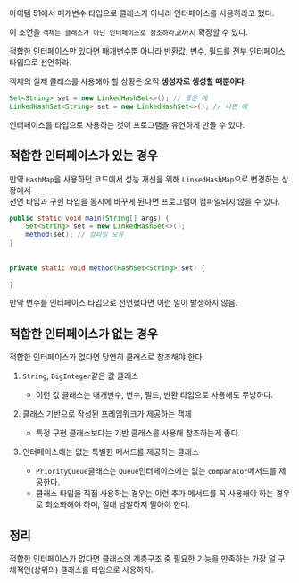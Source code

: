 아이템 51에서 매개변수 타입으로 클래스가 아니라 인터페이스를 사용하라고 했다.

이 조언을 `객체는 클래스가 아닌 인터페이스로 참조하라`고까지 확장할 수 있다.

적합한 인터페이스만 있다면 매개변수뿐 아니라 반환값, 변수, 필드를 전부 인터페이스 타입으로 선언하라.

객체의 실제 클래스를 사용해야 할 상황은 오직 **생성자로 생성할 때뿐이다**.

```java
Set<String> set = new LinkedHashSet<>(); // 좋은 예
LinkedHashSet<String> set = new LinkedHashSet<>(); // 나쁜 예
```
인터페이스를 타입으로 사용하는 것이 프로그램을 유연하게 만들 수 있다.

## 적합한 인터페이스가 있는 경우

만약 `HashMap`을 사용하던 코드에서 성능 개선을 위해 `LinkedHashMap`으로 변경하는 상황에서  
선언 타입과 구현 타입을 동시에 바꾸게 된다면 프로그램이 컴파일되지 않을 수 있다.

```java
public static void main(String[] args) {  
    Set<String> set = new LinkedHashSet<>();  
    method(set); // 컴파일 오류
}  
  
  
private static void method(HashSet<String> set) {  
  
}
```
만약 변수를 인터페이스 타입으로 선언했다면 이런 일이 발생하지 않음.

## 적합한 인터페이스가 없는 경우
적합한 인터페이스가 없다면 당연히 클래스로 참조해야 한다.

1. `String`, `BigInteger`같은 값 클래스
   - 이런 값 클래스는 매개변수, 변수, 필드, 반환 타입으로 사용해도 무방하다.

2. 클래스 기반으로 작성된 프레임워크가 제공하는 객체
   - 특정 구현 클래스보다는 기반 클래스를 사용해 참조하는게 좋다.

3. 인터페이스에는 없는 특별한 메서드를 제공하는 클래스
   - `PriorityQueue`클래스는 `Queue`인터페이스에는 없는 `comparator`메서드를 제공한다.
   - 클래스 타입을 직접 사용하는 경우는 이런 추가 메서드를 꼭 사용해야 하는 경우로 최소화해야 하며, 절대 남발하지 말아야 한다.

## 정리
적합한 인터페이스가 없다면 클래스의 계층구조 중 필요한 기능을 만족하는 가장 덜 구체적인(상위의) 클래스를 타입으로 사용하자.
